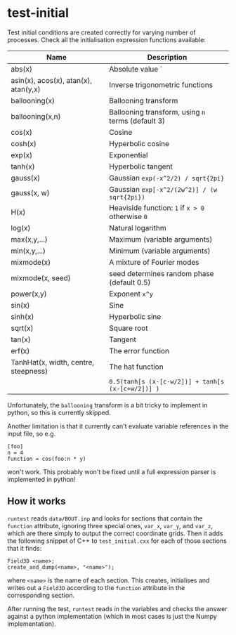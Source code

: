 test-initial
============

Test initial conditions are created correctly for varying number of
processes. Check all the initialisation expression functions
available:

|Name                                 | Description |
|-------------------------------------|--------------|
|abs(x)                               | Absolute value `|x|` |
|asin(x), acos(x), atan(x), atan(y,x) | Inverse trigonometric functions |
|ballooning(x)                        | Ballooning transform |
|ballooning(x,n)                      | Ballooning transform, using `n` terms (default 3) |
|cos(x)                               | Cosine |
|cosh(x)                              | Hyperbolic cosine |
|exp(x)                               | Exponential |
|tanh(x)                              | Hyperbolic tangent |
|gauss(x)                             | Gaussian `exp(-x^2/2) / sqrt{2pi}` |
|gauss(x, w)                          | Gaussian `exp[-x^2/(2w^2)] / (w sqrt{2pi})` |
|H(x)                                 | Heaviside function: `1` if `x > 0` otherwise `0` |
|log(x)                               | Natural logarithm |
|max(x,y,...)                         | Maximum (variable arguments) |
|min(x,y,...)                         | Minimum (variable arguments) |
|mixmode(x)                           | A mixture of Fourier modes |
|mixmode(x, seed)                     | seed determines random phase (default 0.5) |
|power(x,y)                           | Exponent `x^y` |
|sin(x)                               | Sine |
|sinh(x)                              | Hyperbolic sine |
|sqrt(x)                              | Square root |
|tan(x)                               | Tangent |
|erf(x)                               | The error function |
|TanhHat(x, width, centre, steepness) | The hat function |
|                                     | `0.5(tanh[s (x-[c-w/2])] + tanh[s (x-[c+w/2])] )` |

Unfortunately, the `ballooning` transform is a bit tricky to implement
in python, so this is currently skipped.

Another limitation is that it currently can't evaluate variable
references in the input file, so e.g.

    [foo]
    n = 4
    function = cos(foo:n * y)

won't work. This probably won't be fixed until a full expression
parser is implemented in python!

How it works
------------

`runtest` reads `data/BOUT.inp` and looks for sections that contain
the `function` attribute, ignoring three special ones, `var_x`,
`var_y`, and `var_z`, which are there simply to output the correct
coordinate grids.  Then it adds the following snippet of C++ to
`test_initial.cxx` for each of those sections that it finds:

    Field3D <name>;
    create_and_dump(<name>, "<name>");

where `<name>` is the name of each section. This creates, initialises
and writes out a `Field3D` according to the `function` attribute in
the corresponding section.

After running the test, `runtest` reads in the variables and checks
the answer against a python implementation (which in most cases is
just the Numpy implementation).

